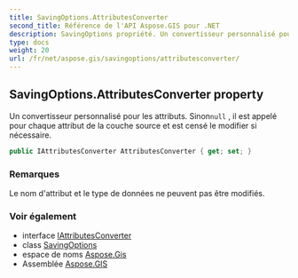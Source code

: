 ```yaml
---
title: SavingOptions.AttributesConverter
second_title: Référence de l'API Aspose.GIS pour .NET
description: SavingOptions propriété. Un convertisseur personnalisé pour les attributs. Sinonnull  il est appelé pour chaque attribut de la couche source et est censé le modifier si nécessaire.
type: docs
weight: 20
url: /fr/net/aspose.gis/savingoptions/attributesconverter/
---
```

## SavingOptions.AttributesConverter property

Un convertisseur personnalisé pour les attributs. Sinon`null` , il est appelé pour chaque attribut de la couche source et est censé le modifier si nécessaire.

```csharp
public IAttributesConverter AttributesConverter { get; set; }
```

### Remarques

Le nom d'attribut et le type de données ne peuvent pas être modifiés.

### Voir également

* interface [IAttributesConverter](../../iattributesconverter/)
* class [SavingOptions](../)
* espace de noms [Aspose.Gis](../../savingoptions/)
* Assemblée [Aspose.GIS](../../../)


